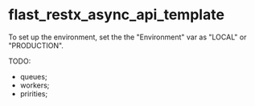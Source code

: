 # flast_restx_async_api_template

To set up the environment, set the the "Environment" var as "LOCAL" or
 "PRODUCTION". 
 
 TODO:
- queues;
- workers;
- pririties;

